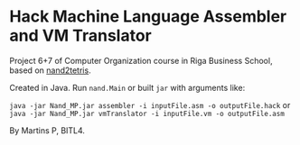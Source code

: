 # Hack Machine Language Assembler and VM Translator

Project 6+7 of Computer Organization course in Riga Business School, based on [nand2tetris](https://www.nand2tetris.org/).

Created in Java. Run ``nand.Main`` or built `jar` with arguments like:

```java -jar Nand_MP.jar assembler -i inputFile.asm -o outputFile.hack``` or
``java -jar Nand_MP.jar vmTranslator -i inputFile.vm -o outputFile.asm``

By Martins P, BITL4.

